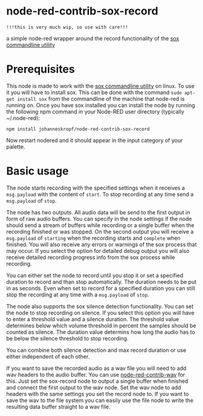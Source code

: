 # node-red-contrib-sox-record

```
!!!this is very much wip, so use with care!!!
```

a simple node-red wrapper around the record functionality of the [sox commandline utility](http://sox.sourceforge.net/)

# Prerequisites

This node is made to work with the [sox commandline utility](http://sox.sourceforge.net/) on linux. To use it you will have to install sox. This can be done with the command `sudo apt-get install sox` from the commandline of the machine that node-red is running on.
Once you have sox installed you can install the node by running the following npm command in your Node-RED user directory (typically ~/.node-red):
```
npm install johanneskropf/node-red-contrib-sox-record
```
Now restart nodered and it should appear in the input category of your palette.

# Basic usage

The node starts recording with the specified settings when it receives a `msg.payload` with the content of `start`.
To stop recording at any time send a `msg.payload` of `stop`.

The node has two outputs.
All audio data will be send to the first output in form of raw audio buffers. You can specify in the node settings if the node should send a stream of buffers while recording or a single buffer when the recording finished or was stopped.
On the second output you will receive a `msg.payload` of `starting` when the recording starts and `complete` when finished. You will also receive any errors or warnings of the sox process that may occur.
If you select the option for detailed debug output you will also receive detailed recording progress info from the sox process while recording.

You can either set the node to record until you stop it or set a specified duration to record and than stop automatically. The duration needs to be put in as seconds. Even when set to record for a specified duration you can still stop the recording at any time with a `msg.payload` of `stop`.

The node also supports the sox silence detection functionality. You can set the node to stop recording on silence. If you select this option you will have to enter a threshold value and a silence duration. The threshold value determines below which volume threshold in percent the samples should be counted as silence. The duration value determins how long the audio has to be below the silence threshold to stop recording.

You can combine both silence detection and max record duration or use either independent of each other.

If you want to save the recorded audio as a wav file you will need to add wav headers to the audio buffer. You can use [node-red-contrib-wav](https://github.com/bartbutenaers/node-red-contrib-wav) for this. Just set the sox-record node to output a single buffer when finished and connect the first output to the wav node. Set the wav node to add headers with the same settings you set the record node to. If you want to save the wav to the file system you can easily use the file node to write the resulting data buffer straight to a wav file.
